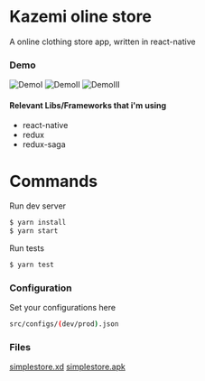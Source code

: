 # Kazemi oline store
A online clothing store app, written in react-native

### Demo
![DemoI](https://github.com/Zadrewells/react-native-simple-store-app/blob/develop/art/demoI.gif?raw=true)
![DemoII](https://github.com/Zadrewells/react-native-simple-store-app/blob/develop/art/demoII.gif?raw=true)
![DemoIII](https://github.com/Zadrewells/react-native-simple-store-app/blob/develop/art/demoIII.gif?raw=true)

#### Relevant Libs/Frameworks that i'm using
  - react-native
  - redux
  - redux-saga

# Commands

Run dev server
```sh
$ yarn install
$ yarn start
```

Run tests
```sh
$ yarn test
```

### Configuration
Set your configurations here

```sh
src/configs/(dev/prod).json
```

### Files
[simplestore.xd](https://github.com/Zadrewells/react-native-simple-store-app/blob/develop/art/onlinestore.xd?raw=true)
[simplestore.apk](https://github.com/Zadrewells/react-native-simple-store-app/blob/develop/art/onlinestore.apk?raw=true)
